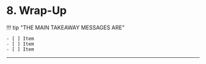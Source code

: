 # 8. Wrap-Up

!!! tip "THE MAIN TAKEAWAY MESSAGES ARE"

    - [ ] Item
    - [ ] Item
    - [ ] Item

---
